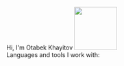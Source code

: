 Hi, I'm Otabek Khayitov <img src="https://media.giphy.com/media/hvRJCLFzcasrr4ia7z/giphy.gif" width="100px">
<br>
Languages and tools I work with: 




